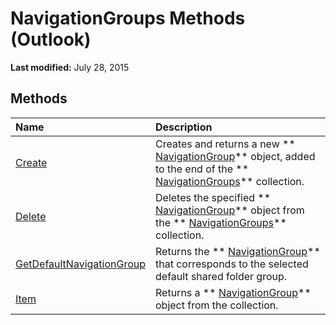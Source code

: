 
# NavigationGroups Methods (Outlook)

 **Last modified:** July 28, 2015


## Methods



|**Name**|**Description**|
|:-----|:-----|
| [Create](5f2bdcfc-4748-4170-7214-bcadc9e3dc36.md)|Creates and returns a new  ** [NavigationGroup](a96eb2b1-af1f-71b2-6a0b-dcb5078beb1f.md)** object, added to the end of the ** [NavigationGroups](07206203-36a9-7467-3a89-24fa2a7c2b1f.md)** collection.|
| [Delete](b5bb08c4-9cf1-4ed7-9522-0096f1016e5b.md)|Deletes the specified  ** [NavigationGroup](a96eb2b1-af1f-71b2-6a0b-dcb5078beb1f.md)** object from the ** [NavigationGroups](07206203-36a9-7467-3a89-24fa2a7c2b1f.md)** collection.|
| [GetDefaultNavigationGroup](accdd554-1aa1-b254-7489-67673b889757.md)|Returns the  ** [NavigationGroup](a96eb2b1-af1f-71b2-6a0b-dcb5078beb1f.md)** that corresponds to the selected default shared folder group.|
| [Item](a6521179-fa65-b5af-629a-458a852a29b4.md)|Returns a  ** [NavigationGroup](a96eb2b1-af1f-71b2-6a0b-dcb5078beb1f.md)** object from the collection.|
